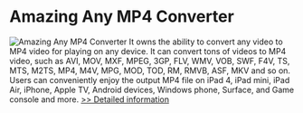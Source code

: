 # Amazing Any MP4 Converter
![Amazing Any MP4 Converter](https://mycommerce.akamaized.net/api/pimages/P300864424/BIG/300864424.PNG)
It owns the ability to convert any video to MP4 video for playing on any device. It can convert tons of videos to MP4 video, such as AVI, MOV, MXF, MPEG, 3GP, FLV, WMV, VOB, SWF, F4V, TS, MTS, M2TS, MP4, M4V, MPG, MOD, TOD, RM, RMVB, ASF, MKV and so on. Users can conveniently enjoy the output MP4 file on iPad 4, iPad mini, iPad Air, iPhone, Apple TV, Android devices, Windows phone, Surface, and Game console and more.
[>> Detailed information](https://secure.shareit.com/shareit/product.html?productid=300864424&affiliateid=200057808)